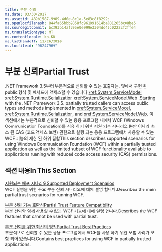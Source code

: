 ```yaml
---
title: 부분 신뢰
ms.date: 03/30/2017
ms.assetid: 489b1587-9909-4d0e-8c1a-5e83c8f8292b
ms.openlocfilehash: 844fa65bbb2858fc961091614ba581265bc08be5
ms.sourcegitcommit: bc293b14af795e0e999e3304dd40c0222cf2ffe4
ms.translationtype: MT
ms.contentlocale: ko-KR
ms.lasthandoff: 11/26/2020
ms.locfileid: "96247969"
---
```

# <a name="partial-trust"></a><span data-ttu-id="9d184-102">부분 신뢰</span><span class="sxs-lookup"><span data-stu-id="9d184-102">Partial Trust</span></span>

<span data-ttu-id="9d184-103">.NET Framework 3.5부터 부분적으로 신뢰할 수 있는 호출자는, 및에서 구현 된 public 형식 및 메서드에 액세스할 수 있습니다 <xref:System.ServiceModel> <xref:System.Runtime.Serialization> <xref:System.ServiceModel.Web> .</span><span class="sxs-lookup"><span data-stu-id="9d184-103">Starting with the .NET Framework 3.5, partially trusted callers can access public types and methods implemented in <xref:System.ServiceModel>, <xref:System.Runtime.Serialization>, and <xref:System.ServiceModel.Web>.</span></span> <span data-ttu-id="9d184-104">이 섹션에서는 부분적으로 신뢰할 수 있는 응용 프로그램 내에서 WCF (Windows Communication Foundation)를 사용 하기 위한 지원 되는 시나리오 뿐만 아니라 축소 된 CAS (코드 액세스 보안) 권한으로 실행 되는 응용 프로그램에서 사용할 수 있는 WCF 기능의 제한 된 하위 집합</span><span class="sxs-lookup"><span data-stu-id="9d184-104">This section describes supported scenarios for using Windows Communication Foundation (WCF) within a partially trusted application as well as the limited subset of WCF functionality available to applications running with reduced code access security (CAS) permissions.</span></span>  
  
## <a name="in-this-section"></a><span data-ttu-id="9d184-105">섹션 내용</span><span class="sxs-lookup"><span data-stu-id="9d184-105">In This Section</span></span>  

 [<span data-ttu-id="9d184-106">지원되는 배포 시나리오</span><span class="sxs-lookup"><span data-stu-id="9d184-106">Supported Deployment Scenarios</span></span>](supported-deployment-scenarios.md)  
 <span data-ttu-id="9d184-107">WCF 실행을 위한 주요 부분 신뢰 시나리오에 대해 설명 합니다.</span><span class="sxs-lookup"><span data-stu-id="9d184-107">Describes the main partial trust scenarios for running WCF.</span></span>  
  
 [<span data-ttu-id="9d184-108">부분 신뢰 기능 호환성</span><span class="sxs-lookup"><span data-stu-id="9d184-108">Partial Trust Feature Compatibility</span></span>](partial-trust-feature-compatibility.md)  
 <span data-ttu-id="9d184-109">부분 신뢰와 함께 사용할 수 없는 WCF 기능에 대해 설명 합니다.</span><span class="sxs-lookup"><span data-stu-id="9d184-109">Describes the WCF features that cannot be used with partial trust.</span></span>  
  
 [<span data-ttu-id="9d184-110">부분 신뢰를 위한 최선의 방법</span><span class="sxs-lookup"><span data-stu-id="9d184-110">Partial Trust Best Practices</span></span>](partial-trust-best-practices.md)  
 <span data-ttu-id="9d184-111">부분적으로 신뢰할 수 있는 응용 프로그램에서 WCF를 사용 하기 위한 모범 사례가 포함 되어 있습니다.</span><span class="sxs-lookup"><span data-stu-id="9d184-111">Contains best practices for using WCF in partially trusted applications.</span></span>
